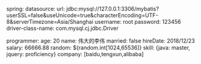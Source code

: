 spring:
  datasource:
    url: jdbc:mysql://127.0.0.1:3306/mybatis?userSSL=false&useUnicode=true&characterEncoding=UTF-8&serverTimezone=Asia/Shanghai
    username: root
    password: 123456
    driver-class-name: com.mysql.cj.jdbc.Driver
    
programmer:
  age: 20
  name: 伟大的李伟
  married: false
  hireDate: 2018/12/23
  salary: 66666.88
  random: ${random.int[1024,65536]}
  skill: {java: master, jquery: proficiency}
  company: [baidu,tengxun,alibaba]
